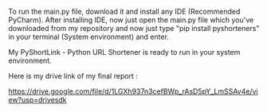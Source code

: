 To run the main.py file, download it and install any IDE (Recommended PyCharm).
After installing IDE, now just open the main.py file which you've downloaded from my repository and now just type "pip install pyshorteners" in your terminal (System environment) and enter.


My PyShortLink - Python URL Shortener is ready to run in your system environment.


Here is my drive link of my final report :

https://drive.google.com/file/d/1LGXh937n3cefBWp_rAsD5pY_LmSSAv4e/view?usp=drivesdk
